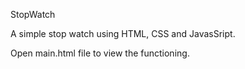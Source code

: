 StopWatch

A simple stop watch using HTML, CSS and JavasSript.

Open main.html file to view the functioning.
